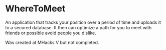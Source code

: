 # WhereToMeet
An application that tracks your position over a period of time and uploads it to a secured database. It then can optimize a path for you to meet with friends or possible avoid people you dislike.

Was created at MHacks V but not completed.
